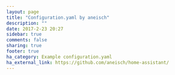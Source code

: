 ```yaml
---
layout: page
title: "Configuration.yaml by aneisch"
description: ""
date: 2017-2-23 20:27
sidebar: true
comments: false
sharing: true
footer: true
ha_category: Example configuration.yaml
ha_external_link: https://github.com/aneisch/home-assistant/
---
```


